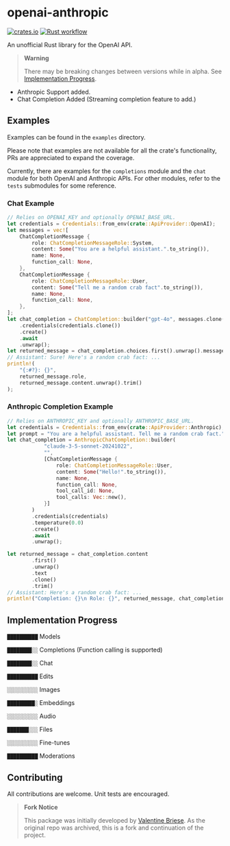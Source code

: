 # openai-anthropic

[![crates.io](https://img.shields.io/crates/v/openai.svg)](https://crates.io/crates/openai/)
[![Rust workflow](https://github.com/rellfy/openai/actions/workflows/test.yml/badge.svg)](https://github.com/rellfy/openai/actions/workflows/test.yml)

An unofficial Rust library for the OpenAI API.

> **Warning**
>
> There may be breaking changes between versions while in alpha.
> See [Implementation Progress](#implementation-progress).


- Anthropic Support added.
- Chat Completion Added (Streaming completion feature to add.)


## Examples

Examples can be found in the `examples` directory.

Please note that examples are not available for all the crate's functionality,
PRs are appreciated to expand the coverage.

Currently, there are examples for the `completions` module and the `chat`
module for both OpenAI and Anthropic APIs. For other modules, refer to the `tests` submodules for some reference.



### Chat Example

```rust
// Relies on OPENAI_KEY and optionally OPENAI_BASE_URL.
let credentials = Credentials::from_env(crate::ApiProvider::OpenAI);
let messages = vec![
    ChatCompletionMessage {
        role: ChatCompletionMessageRole::System,
        content: Some("You are a helpful assistant.".to_string()),
        name: None,
        function_call: None,
    },
    ChatCompletionMessage {
        role: ChatCompletionMessageRole::User,
        content: Some("Tell me a random crab fact".to_string()),
        name: None,
        function_call: None,
    },
];
let chat_completion = ChatCompletion::builder("gpt-4o", messages.clone())
    .credentials(credentials.clone())
    .create()
    .await
    .unwrap();
let returned_message = chat_completion.choices.first().unwrap().message.clone();
// Assistant: Sure! Here's a random crab fact: ...
println!(
    "{:#?}: {}",
    returned_message.role,
    returned_message.content.unwrap().trim()
);
```
### Anthropic Completion Example

```rust
// Relies on ANTHROPIC_KEY and optionally ANTHROPIC_BASE_URL.
let credentials = Credentials::from_env(crate::ApiProvider::Anthropic);
let prompt = "You are a helpful assistant. Tell me a random crab fact.";
let chat_completion = AnthropicChatCompletion::builder(
            "claude-3-5-sonnet-20241022",
            "",
            [ChatCompletionMessage {
                role: ChatCompletionMessageRole::User,
                content: Some("Hello!".to_string()),
                name: None,
                function_call: None,
                tool_call_id: None,
                tool_calls: Vec::new(),
            }]
        )
        .credentials(credentials)
        .temperature(0.0)
        .create()
        .await
        .unwrap();

let returned_message = chat_completion.content
        .first()
        .unwrap()
        .text
        .clone()
        .trim()
// Assistant: Here's a random crab fact: ...
println!("Completion: {}\n Role: {}", returned_message, chat_completion.role);
```


## Implementation Progress

`██████████` Models

`████████░░` Completions (Function calling is supported)

`████████░░` Chat

`██████████` Edits

`░░░░░░░░░░` Images

`█████████░` Embeddings

`░░░░░░░░░░` Audio

`███████░░░` Files

`░░░░░░░░░░` Fine-tunes

`██████████` Moderations

## Contributing

All contributions are welcome. Unit tests are encouraged.

> **Fork Notice**
>
> This package was initially developed by [Valentine Briese](https://github.com/valentinegb/openai).
> As the original repo was archived, this is a fork and continuation of the project.
